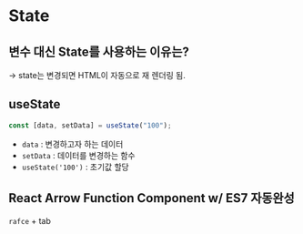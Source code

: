 # State

## 변수 대신 State를 사용하는 이유는?

-> state는 변경되면 HTML이 자동으로 재 렌더링 됨.

## useState

```js
const [data, setData] = useState("100");
```

- `data` : 변경하고자 하는 데이터
- `setData` : 데이터를 변경하는 함수
- `useState('100')` : 초기값 할당

## React Arrow Function Component w/ ES7 자동완성

`rafce` + tab
